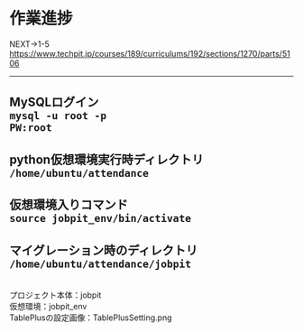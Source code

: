 
# **作業進捗**

NEXT→1-5 
<br>https://www.techpit.jp/courses/189/curriculums/192/sections/1270/parts/5106

---
**MySQLログイン**
<br>``` mysql -u root -p ```
<br>```PW:root ```
---
**python仮想環境実行時ディレクトリ**
<br>```/home/ubuntu/attendance```
---
**仮想環境入りコマンド**
<br>```source jobpit_env/bin/activate```
---
**マイグレーション時のディレクトリ** 
<br>```/home/ubuntu/attendance/jobpit```
---
<br>
プロジェクト本体：jobpit
<br>
仮想環境：jobpit_env
<br>
TablePlusの設定画像：TablePlusSetting.png